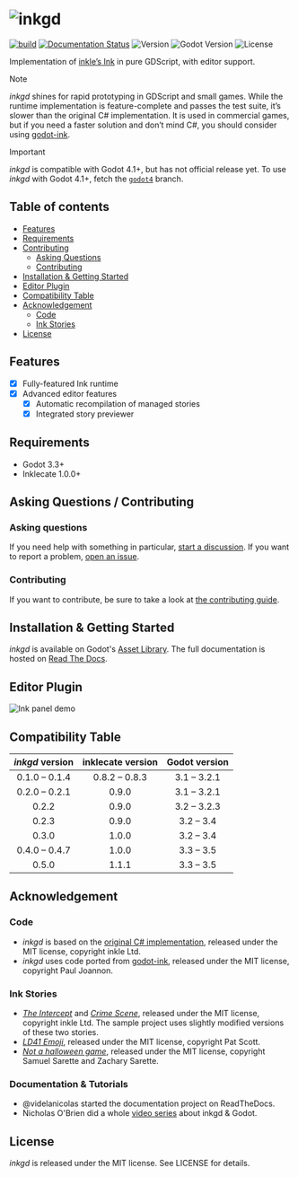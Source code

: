 # ![inkgd](https://i.imgur.com/QbLG9Xp.png)

[![build](https://github.com/ephread/inkgd/workflows/build/badge.svg)](https://github.com/ephread/inkgd/actions)
[![Documentation Status](https://readthedocs.org/projects/inkgd/badge/?version=latest)](https://inkgd.readthedocs.io/en/latest/?badge=latest)
![Version](https://img.shields.io/badge/version-0.5.0-orange.svg)
![Godot Version](https://img.shields.io/badge/godot-3.3+-blue.svg)
![License](https://img.shields.io/badge/license-MIT-green.svg)

Implementation of [inkle’s Ink] in pure GDScript, with editor support.

> [!NOTE]
> _inkgd_ shines for rapid prototyping in GDScript and small games.
> While the runtime implementation is feature-complete and passes the
> test suite, it’s slower than the original C# implementation. It is used
> in commercial games, but if you need a faster solution and don’t mind C#,
> you should consider using [godot-ink].

> [!IMPORTANT]
> _inkgd_ is compatible with Godot 4.1+, but has not official release yet.
> To use _inkgd_ with Godot 4.1+, fetch the [`godot4`] branch.

[`godot4`]: https://github.com/ephread/inkgd/tree/godot4
[inkle’s Ink]: https://github.com/inkle/ink
[godot-ink]: https://github.com/paulloz/godot-ink

## Table of contents

  * [Features](#features)
  * [Requirements](#requirements)
  * [Contributing](#asking-questions--contributing)
      * [Asking Questions](#asking-questions)
      * [Contributing](#contributing)
  * [Installation & Getting Started](#installation--getting-started)
  * [Editor Plugin](#editor-plugin)
  * [Compatibility Table](#compatibility-table)
  * [Acknowledgement](#acknowledgement)
      * [Code](#code)
      * [Ink Stories](#ink-stories)
  * [License](#license)

## Features
- [x] Fully-featured Ink runtime
- [x] Advanced editor features
	- [x] Automatic recompilation of managed stories
	- [x] Integrated story previewer

## Requirements
- Godot 3.3+
- Inklecate 1.0.0+

## Asking Questions / Contributing

### Asking questions

If you need help with something in particular, [start a discussion].
If you want to report a problem, [open an issue].

[start a discussion]: https://github.com/ephread/inkgd/discussions/new
[open an issue]: https://github.com/ephread/inkgd/issues/new/choose

### Contributing

If you want to contribute, be sure to take a look at [the contributing guide].

[the contributing guide]: https://github.com/ephread/inkgd/blob/master/CONTRIBUTING.md

## Installation & Getting Started

*inkgd* is available on Godot's [Asset Library]. The full documentation is
hosted on [Read The Docs].

[Asset Library]: http://godotengine.org/asset-library/asset/349
[Read The Docs]: https://inkgd.readthedocs.io/en/stable/

## Editor Plugin

![Ink panel demo](docs/source/advanced/editor_plugin/img/ink_panel/ink_panel.gif)

## Compatibility Table

| _inkgd_ version | inklecate version |  Godot version  |
|:---------------:|:-----------------:|:---------------:|
|  0.1.0 – 0.1.4  |   0.8.2 – 0.8.3   |   3.1 – 3.2.1   |
|  0.2.0 – 0.2.1  |       0.9.0       |   3.1 – 3.2.1   |
|      0.2.2      |       0.9.0       |   3.2 – 3.2.3   |
|      0.2.3      |       0.9.0       |    3.2 – 3.4    |
|      0.3.0      |       1.0.0       |    3.2 – 3.4    |
|  0.4.0 – 0.4.7  |       1.0.0       |    3.3 – 3.5    |
|      0.5.0      |       1.1.1       |    3.3 – 3.5    |

## Acknowledgement

### Code

- _inkgd_ is based on the [original C# implementation], released under the
  MIT license, copyright inkle Ltd.
- _inkgd_ uses code ported from [godot-ink], released under the MIT license,
  copyright Paul Joannon.

[original C# implementation]: https://github.com/inkle/ink/blob/master/LICENSE.txt
[godot-ink]: https://github.com/paulloz/godot-ink/blob/master/LICENSE

### Ink Stories

- [_The Intercept_] and [_Crime Scene_], released under the MIT license,
  copyright inkle Ltd. The sample project uses slightly modified versions of
  these two stories.
- [_LD41 Emoji_], released under the MIT license, copyright Pat Scott.
- [_Not a halloween game_], released under the MIT license, copyright Samuel
  Sarette and Zachary Sarette.

[_The Intercept_]: https://github.com/inkle/ink-library/tree/master/Stories/The%20Intercept
[_Crime Scene_]: https://github.com/inkle/ink/blob/master/Documentation/WritingWithInk.md#7-long-example-crime-scene
[_LD41 Emoji_]: https://github.com/inkle/ink-library/tree/master/Stories/LD41%20Emoji
[_Not a halloween game_]: https://github.com/lunarcloud/not-a-halloween-game

### Documentation & Tutorials

- @videlanicolas started the documentation project on ReadTheDocs.
- Nicholas O'Brien did a whole [video series] about inkgd & Godot.

[video series]: https://www.youtube.com/playlist?list=PLtepyzbiiwBrHoTloHJ2B-DWQxgrseuMB

## License

_inkgd_ is released under the MIT license. See LICENSE for details.
